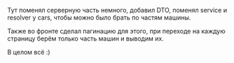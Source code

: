Тут поменял серверную часть немного, добавил DTO, поменял service и resolver у cars, чтобы можно было брать по частям машины.

Также во фронте сделал пагинацию для этого, при переходе на каждую страницу берём только часть машин и выводим их.

В целом всё :)